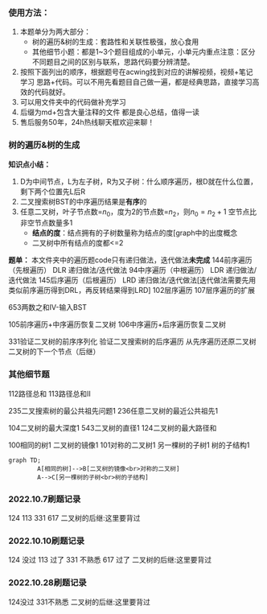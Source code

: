### 使用方法：
1. 本题单分为两大部分：
   - 树的遍历&树的生成：套路性和关联性极强，放心食用
   - 其他细节小题：都是1~3个题目组成的小单元，小单元内重点注意：区分不同题目之间的区别与联系，思路代码要分辨清楚。
2. 按照下面列出的顺序，根据题号在acwing找到对应的讲解视频，视频+笔记 学习 思路+代码。可以不用先看题目自己做一遍，都是经典思路，直接学习高效的代码就好。
3. 可以用文件夹中的代码做补充学习
4. 后缀为md+包含大量注释的文件 都是良心总结，值得一读
5. 售后服务50年，24h热线聊天框欢迎来聊！

### 树的遍历&树的生成
**知识点小结：**
1. D为中间节点，L为左子树，R为又子树：什么顺序遍历，根D就在什么位置，剩下两个位置先L后R
2. 二叉搜索树BST的中序遍历结果是**有序**的
3. 任意二叉树，叶子节点数=$n_0$，度为2的节点数=$n_2$，则$n_0 = n_2 + 1$ 
   空节点比非空节点数量多1
   - **结点的度**：结点拥有的子树数量称为结点的度[graph中的出度概念
   - 二叉树中所有结点的度都<=2

**题单：** 本文件夹中的遍历题code只有递归做法，迭代做法**未完成**
144前序遍历（先根遍历） DLR 递归做法/迭代做法
94中序遍历（中根遍历） LDR 递归做法/迭代做法
145后序遍历（后根遍历） LRD 递归做法/迭代做法[迭代做法需要先用类似前序遍历得到DRL，再反转结果得到LRD]
102层序遍历
107层序遍历的扩展

653两数之和IV-输入BST

105前序遍历+中序遍历恢复二叉树
106中序遍历+后序遍历恢复二叉树

331验证二叉树的前序序列化
验证二叉搜索树的后序遍历
从先序遍历还原二叉树
二叉树的下一个节点（后继）

### 其他细节题
112路径总和
113路径总和II

235二叉搜索树的最公共祖先问题1
236任意二叉树的最近公共祖先1

104二叉树的最大深度1
543二叉树的直径1
124二叉树的最大路径和

100相同的树1
二叉树的镜像1
101对称的二叉树1
另一棵树的子树1
树的子结构1

```mermaid
graph TD;
		A[相同的树]-->B[二叉树的镜像<br>对称的二叉树]
		A-->C[另一棵树的子树<br>树的子结构]
```




### 2022.10.7刷题记录
124
113 
331
617
二叉树的后继:这里要背过

### 2022.10.10刷题记录
124 没过
113 过了
331 不熟悉
617 过了
二叉树的后继:这里要背过

### 2022.10.28刷题记录
124没过
331不熟悉
二叉树的后继:这里要背过